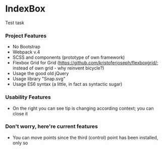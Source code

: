 # IndexBox
Test task  


### Project Features  
* No Bootstrap
* Webpack v.4
* SCSS and components (prototype of own framework)
* Flexbox Grid for Grid (https://github.com/kristoferjoseph/flexboxgrid/; instead of own grid - why reinvent bicycle?)
* Usage the good old jQuery
* Usage library "Snap.svg"
* Usage ES6 syntax (a little, in fact as syntactic sugar)

### Usability Features  
* On the right you can see tip is changing according context; you can close it


### Don't worry, here're current features  
* You can move points since the third (control) point has been installed, only so
